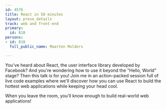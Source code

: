 ```yaml
---
id: 4576
title: React in 50 minutes
layout: preso_details
track: web and front-end
primary:
  id: 810
persons:
- id: 810
  full_public_name: Maarten Mulders

---
```

You've heard about React, the user interface library developed by Facebook? And you're wondering how to use it beyond the "Hello, World" stage? Then this talk is for you! Join me in an action-packed session full of live code examples where we'll discover how you can use React to build the hottest web applications while keeping your head cool.

When you leave the room, you'll know enough to build real-world web applications!